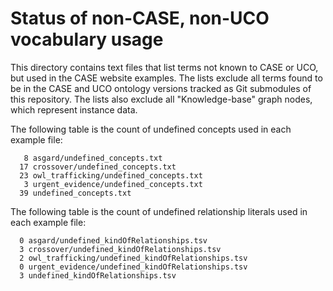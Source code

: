 # Status of non-CASE, non-UCO vocabulary usage

This directory contains text files that list terms not known to CASE or UCO, but used in the CASE website examples.  The lists exclude all terms found to be in the CASE and UCO ontology versions tracked as Git submodules of this repository.  The lists also exclude all "Knowledge-base" graph nodes, which represent instance data.

The following table is the count of undefined concepts used in each example file:

```
   8 asgard/undefined_concepts.txt
  17 crossover/undefined_concepts.txt
  23 owl_trafficking/undefined_concepts.txt
   3 urgent_evidence/undefined_concepts.txt
  39 undefined_concepts.txt
```

The following table is the count of undefined relationship literals used in each example file:

```
  0 asgard/undefined_kindOfRelationships.tsv
  3 crossover/undefined_kindOfRelationships.tsv
  2 owl_trafficking/undefined_kindOfRelationships.tsv
  0 urgent_evidence/undefined_kindOfRelationships.tsv
  3 undefined_kindOfRelationships.tsv
```
